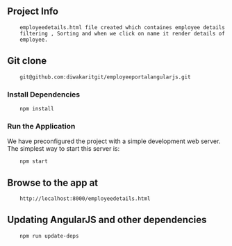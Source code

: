 ## Project Info

```
    employeedetails.html file created which containes employee details
    filtering , Sorting and when we click on name it render details of
    employee.
```
## Git clone

```
    git@github.com:diwakaritgit/employeeportalangularjs.git
```

### Install Dependencies

```
    npm install
```

### Run the Application

We have preconfigured the project with a simple development web server. The simplest way to start
this server is:

```
    npm start
```

## Browse to the app at

```
    http://localhost:8000/employeedetails.html
```

## Updating AngularJS and other dependencies

```
    npm run update-deps
```

